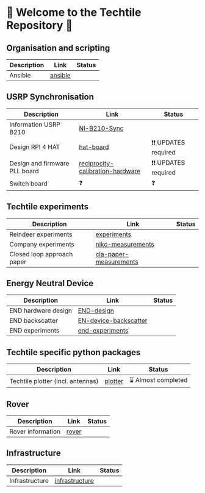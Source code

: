 # 👋 Welcome to the Techtile Repository 👋

## Organisation and scripting

| Description | Link | Status |
|-|-|-|
| Ansible | [ansible](https://github.com/techtile-by-dramco/ansible) | |

## USRP Synchronisation 

| Description | Link | Status |
|-|-|-|
| Information USRP B210 | [NI-B210-Sync](https://github.com/techtile-by-dramco/NI-B210-Sync) | |
| Design RPI 4 HAT | [hat-board](https://github.com/techtile-by-dramco/hat-board) | ❗❗ UPDATES required |
| Design and firmware PLL board | [reciprocity-calibration-hardware](https://github.com/techtile-by-dramco/reciprocity-calibration-hardware) | ❗❗ UPDATES required |
| Switch board | ❓ | ❓ |

## Techtile experiments

| Description | Link | Status |
|-|-|-|
| Reindeer experiments | [experiments](https://github.com/techtile-by-dramco/experiments) | |
| Company experiments | [niko-measurements](https://github.com/techtile-by-dramco/niko-measurements) | |
| Closed loop approach paper | [cla-paper-measurements](https://github.com/techtile-by-dramco/cla-paper-measurements) |

## Energy Neutral Device
| Description | Link | Status |
|-|-|-|
| END hardware design | [END-design](https://github.com/techtile-by-dramco/END-design) | |
| END backscatter | [EN-device-backscatter](https://github.com/techtile-by-dramco/EN-device-backscatter) | |
| END experiments | [end-experiments](https://github.com/techtile-by-dramco/end-experiments) | |

## Techtile specific python packages

| Description | Link | Status |
|-|-|-|
| Techtile plotter (incl. antennas) | [plotter](https://github.com/techtile-by-dramco/plotter) | ⌛ Almost completed |

## Rover

| Description | Link | Status |
|-|-|-|
| Rover information | [rover](https://github.com/techtile-by-dramco/rover) | |

## Infrastructure

| Description | Link | Status |
|-|-|-|
| Infrastructure | [infrastructure](https://github.com/techtile-by-dramco/infrastructure) | |

